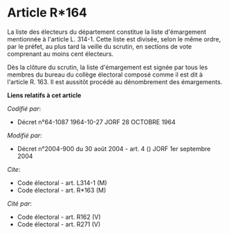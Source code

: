 # Article R*164

La liste des électeurs du département constitue la liste d'émargement mentionnée à l'article L. 314-1. Cette liste est
divisée, selon le même ordre, par le préfet, au plus tard la veille du scrutin, en sections de vote comprenant au moins cent
électeurs.

Dès la clôture du scrutin, la liste d'émargement est signée par tous les membres du bureau du collège électoral composé comme
il est dit à l'article R. 163. Il est aussitôt procédé au dénombrement des émargements.

**Liens relatifs à cet article**

_Codifié par_:

  - Décret n°64-1087 1964-10-27 JORF 28 OCTOBRE 1964

_Modifié par_:

  - Décret n°2004-900 du 30 août 2004 - art. 4 () JORF 1er septembre 2004

_Cite_:

  - Code électoral - art. L314-1 (M)
  - Code électoral - art. R*163 (M)

_Cité par_:

  - Code électoral - art. R162 (V)
  - Code électoral - art. R271 (V)
